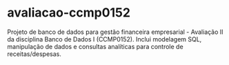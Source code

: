 # avaliacao-ccmp0152
 Projeto de banco de dados para gestão financeira empresarial - Avaliação II da disciplina Banco de Dados I (CCMP0152). Inclui modelagem SQL, manipulação de dados e consultas analíticas para controle de receitas/despesas.
